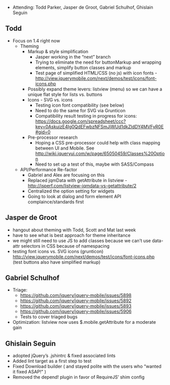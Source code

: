 * Attending: Todd Parker, Jasper de Groot, Gabriel Schulhof, Ghislain Seguin

## Todd
* Focus on 1.4 right now
  - Theming
    * Markup & style simplification
      - Jasper working in the “next” branch
      - Trying to eliminate the need for buttonMarkup and wrapping elements, simplify button classes and markup
      - Test page of simplified HTML/CSS (no js) with icon fonts - http://view.jquerymobile.com/next/demos/test/icons/font-icons.php
    * Possibly expand theme levers: listview (menu) so we can have a unique flat style for lists vs. buttons
    * Icons - SVG vs. icons
      - Testing icon font compatibility (see below)
      - Need to do the same for SVG via Grunticon
      - Compatibility result testing in progress for icons: https://docs.google.com/spreadsheet/ccc?key=0AskujzE4Ig0QdEFwbzNFSmJjWUd1dkZldDY4MVFyR0E#gid=0
    * Pre-processor research
      - Hoping a CSS pre-processor could help with class mapping between UI and Mobile. See http://wiki.jqueryui.com/w/page/65050459/Classes%20Option
      - Need to set up a test of this, maybe with SASS/Compass
  - API/Performance Re-factor
    * Gabriel and Alex are focusing on this
    * Replaced jqmData with getAttribute in listview - http://jsperf.com/listview-jqmdata-vs-getattribute/2
    * Centralized the option setting for widgets
    * Going to look at dialog and form element API complaince/standards first
  
## Jasper de Groot
* hangout about theming with Todd, Scott and Mat last week
* have to see what is best approach for theme inheritance
* we might still need to use JS to add classes because we can’t use data- attr selectors in CSS because of namespacing
* testing font icons vs. SVG icons (grunticon) http://view.jquerymobile.com/next/demos/test/icons/font-icons.php (test buttons also have simplified markup)

## Gabriel Schulhof
* Triage:
  - https://github.com/jquery/jquery-mobile/issues/5898
  - https://github.com/jquery/jquery-mobile/issues/5892
  - https://github.com/jquery/jquery-mobile/issues/5893
  - https://github.com/jquery/jquery-mobile/issues/5906
  - Tests to cover triaged bugs
* Optimization: listview now uses $.mobile.getAttribute for a moderate gain

## Ghislain Seguin
* adopted jQuery’s .jshintrc & fixed associated lints
* Added lint target as a first step to test
* Fixed Download builder ( and stayed polite with the users who “wanted it fixed ASAP!” )
* Removed the depend! plugin in favor of RequireJS’ shim config
